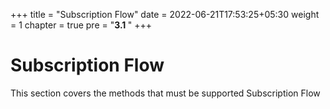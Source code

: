 +++
title = "Subscription Flow"
date = 2022-06-21T17:53:25+05:30
weight = 1
chapter = true
pre = "<b>3.1 </b>"
+++

# Subscription Flow

This section covers the methods that must be supported Subscription Flow
